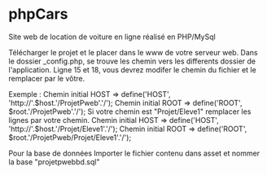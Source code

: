 # phpCars
Site web de location de voiture en ligne réalisé en PHP/MySql

Télécharger le projet et le placer dans le www de votre serveur web.
Dans le dossier _config.php, se trouve les chemin vers les differents dossier de l'application.
Ligne 15 et 18, vous devrez modifer le chemin du fichier et le remplacer par le vôtre.

Exemple :
Chemin initial HOST => define('HOST', 'http://'.$host.'/ProjetPweb'.'/');
Chemin initial ROOT => define('ROOT', $root.'/ProjetPweb'.'/');
Si votre chemin est "Projet/Eleve1" remplacer les lignes par votre chemin.
Chemin initial HOST => define('HOST', 'http://'.$host.'/Projet/Eleve1'.'/');
Chemin initial ROOT => define('ROOT', $root.'/ProjetPweb/Projet/Eleve1'.'/');


Pour la base de données
Importer le fichier contenu dans asset et nommer la base "projetpwebbd.sql"
